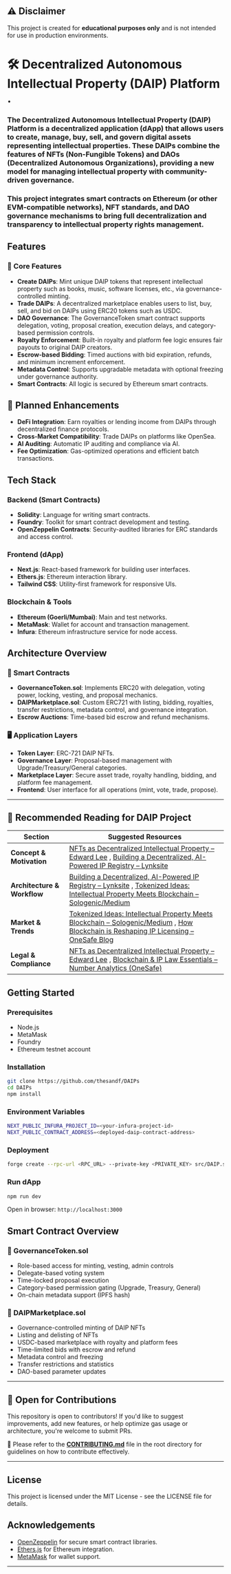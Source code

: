 ## ⚠️ Disclaimer

This project is created for **educational purposes only** and is not intended for use in production environments. 

# 🛠️ Decentralized Autonomous Intellectual Property (DAIP) Platform .

### The Decentralized Autonomous Intellectual Property (DAIP) Platform is a decentralized application (dApp) that allows users to create, manage, buy, sell, and govern digital assets representing intellectual properties. These DAIPs combine the features of NFTs (Non-Fungible Tokens) and DAOs (Decentralized Autonomous Organizations), providing a new model for managing intellectual property with community-driven governance.

### This project integrates smart contracts on Ethereum (or other EVM-compatible networks), NFT standards, and DAO governance mechanisms to bring full decentralization and transparency to intellectual property rights management.

## Features

### 🌟 Core Features
- **Create DAIPs**: Mint unique DAIP tokens that represent intellectual property such as books, music, software licenses, etc., via governance-controlled minting.
- **Trade DAIPs**: A decentralized marketplace enables users to list, buy, sell, and bid on DAIPs using ERC20 tokens such as USDC.
- **DAO Governance**: The GovernanceToken smart contract supports delegation, voting, proposal creation, execution delays, and category-based permission controls.
- **Royalty Enforcement**: Built-in royalty and platform fee logic ensures fair payouts to original DAIP creators.
- **Escrow-based Bidding**: Timed auctions with bid expiration, refunds, and minimum increment enforcement.
- **Metadata Control**: Supports upgradable metadata with optional freezing under governance authority.
- **Smart Contracts**: All logic is secured by Ethereum smart contracts.

## 🔧 Planned Enhancements
- **DeFi Integration**: Earn royalties or lending income from DAIPs through decentralized finance protocols.
- **Cross-Market Compatibility**: Trade DAIPs on platforms like OpenSea.
- **AI Auditing**: Automatic IP auditing and compliance via AI.
- **Fee Optimization**: Gas-optimized operations and efficient batch transactions.

## Tech Stack

### Backend (Smart Contracts)
- **Solidity**: Language for writing smart contracts.
- **Foundry**: Toolkit for smart contract development and testing.
- **OpenZeppelin Contracts**: Security-audited libraries for ERC standards and access control.

### Frontend (dApp)
- **Next.js**: React-based framework for building user interfaces.
- **Ethers.js**: Ethereum interaction library.
- **Tailwind CSS**: Utility-first framework for responsive UIs.

### Blockchain & Tools
- **Ethereum (Goerli/Mumbai)**: Main and test networks.
- **MetaMask**: Wallet for account and transaction management.
- **Infura**: Ethereum infrastructure service for node access.

## Architecture Overview


### 🧩 Smart Contracts
- **GovernanceToken.sol**: Implements ERC20 with delegation, voting power, locking, vesting, and proposal mechanics.
- **DAIPMarketplace.sol**: Custom ERC721 with listing, bidding, royalties, transfer restrictions, metadata control, and governance integration.
- **Escrow Auctions**: Time-based bid escrow and refund mechanisms.

### 🖥️ Application Layers
- **Token Layer**: ERC-721 DAIP NFTs.
- **Governance Layer**: Proposal-based management with Upgrade/Treasury/General categories.
- **Marketplace Layer**: Secure asset trade, royalty handling, bidding, and platform fee management.
- **Frontend**: User interface for all operations (mint, vote, trade, propose).

---

## 📖 Recommended Reading for DAIP Project

| Section                    | Suggested Resources |
|---------------------------|----------------------|
| **Concept & Motivation**  | [NFTs as Decentralized Intellectual Property – Edward Lee](https://illinoislawreview.org/wp-content/uploads/2023/08/Lee.pdf?utm_source=thesandf.xyz) , [Building a Decentralized, AI-Powered IP Registry – Lynksite](https://www.linkedin.com/pulse/building-decentralized-ai-powered-intellectual-property-registry-pxruf?utm_source=thesandf.xyz)  |
| **Architecture & Workflow** | [Building a Decentralized, AI-Powered IP Registry – Lynksite](https://www.linkedin.com/pulse/building-decentralized-ai-powered-intellectual-property-registry-pxruf?utm_source=thesandf.xyz) , [Tokenized Ideas: Intellectual Property Meets Blockchain – Sologenic/Medium](https://sologenic.medium.com/tokenized-ideas-intellectual-property-meets-blockchain-c964b6feb739?utm_source=thesandf.xyz)  |
| **Market & Trends**        | [Tokenized Ideas: Intellectual Property Meets Blockchain – Sologenic/Medium](https://sologenic.medium.com/tokenized-ideas-intellectual-property-meets-blockchain-c964b6feb739?utm_source=thesandf.xyz) , [How Blockchain is Reshaping IP Licensing – OneSafe Blog](https://www.onesafe.io/blog/blockchain-impact-on-ip-licensing?utm_source=thesandf.xyz) |
| **Legal & Compliance**     | [NFTs as Decentralized Intellectual Property – Edward Lee](https://illinoislawreview.org/wp-content/uploads/2023/08/Lee.pdf?utm_source=thesandf.xyz) , [Blockchain & IP Law Essentials – Number Analytics (OneSafe)](https://www.numberanalytics.com/blog/blockchain-ip-law-essentials?utm_source=thesandf.xyz) |


## Getting Started

### Prerequisites
- Node.js
- MetaMask
- Foundry
- Ethereum testnet account

### Installation
```sh
git clone https://github.com/thesandf/DAIPs
cd DAIPs
npm install
```

### Environment Variables
```sh
NEXT_PUBLIC_INFURA_PROJECT_ID=<your-infura-project-id>
NEXT_PUBLIC_CONTRACT_ADDRESS=<deployed-daip-contract-address>
```

### Deployment
```sh
forge create --rpc-url <RPC_URL> --private-key <PRIVATE_KEY> src/DAIP.sol
```

### Run dApp
```sh
npm run dev
```

Open in browser: `http://localhost:3000`

## Smart Contract Overview

### 🧾 GovernanceToken.sol
- Role-based access for minting, vesting, admin controls
- Delegate-based voting system
- Time-locked proposal execution
- Category-based permission gating (Upgrade, Treasury, General)
- On-chain metadata support (IPFS hash)

### 🛒 DAIPMarketplace.sol
- Governance-controlled minting of DAIP NFTs
- Listing and delisting of NFTs
- USDC-based marketplace with royalty and platform fees
- Time-limited bids with escrow and refund
- Metadata control and freezing
- Transfer restrictions and statistics
- DAO-based parameter updates

---

## 🤝 Open for Contributions

This repository is open to contributors! If you'd like to suggest improvements, add new features, or help optimize gas usage or architecture, you're welcome to submit PRs.

📄 Please refer to the **[CONTRIBUTING.md](./CONTRIBUTING.md)** file in the root directory for guidelines on how to contribute effectively.

---

## License
This project is licensed under the MIT License - see the LICENSE file for details.

## Acknowledgements
- [OpenZeppelin](https://www.openzeppelin.com/) for secure smart contract libraries.
- [Ethers.js](https://docs.ethers.org/v6/) for Ethereum integration.
- [MetaMask](https://metamask.io/) for wallet support.

---
